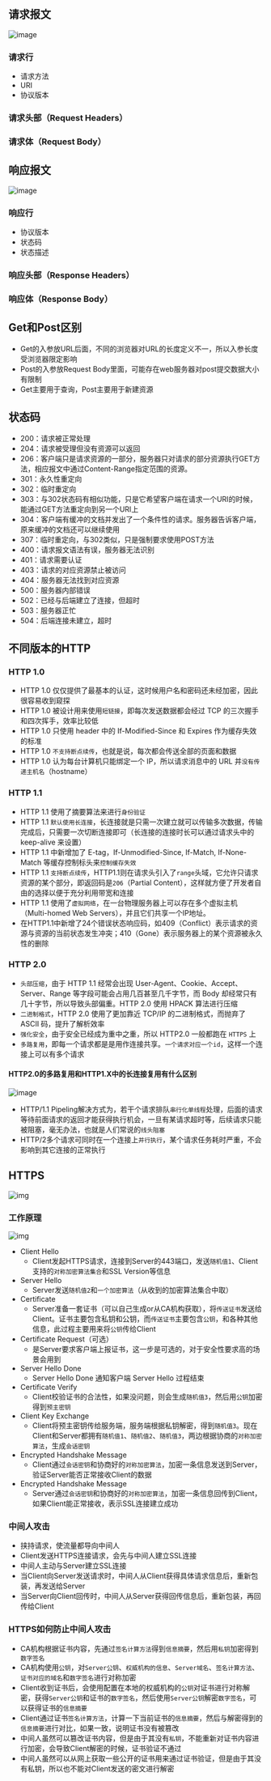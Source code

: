 ## 请求报文
![image](4.http.assets/12628)

### 请求行
- 请求方法
- URI
- 协议版本

### 请求头部（Request Headers）

### 请求体（Request Body）

## 响应报文
![image](4.http.assets/12630)

### 响应行
- 协议版本
- 状态码
- 状态描述

### 响应头部（Response Headers）

### 响应体（Response Body）

## Get和Post区别
- Get的入参放URL后面，不同的浏览器对URL的长度定义不一，所以入参长度受浏览器限定影响
- Post的入参放Request Body里面，可能存在web服务器对post提交数据大小有限制
- Get主要用于查询，Post主要用于新建资源

## 状态码
- 200：请求被正常处理
- 204：请求被受理但没有资源可以返回
- 206：客户端只是请求资源的一部分，服务器只对请求的部分资源执行GET方法，相应报文中通过Content-Range指定范围的资源。
- 301：永久性重定向
- 302：临时重定向
- 303：与302状态码有相似功能，只是它希望客户端在请求一个URI的时候，能通过GET方法重定向到另一个URI上
- 304：客户端有缓冲的文档并发出了一个条件性的请求。服务器告诉客户端，原来缓冲的文档还可以继续使用
- 307：临时重定向，与302类似，只是强制要求使用POST方法
- 400：请求报文语法有误，服务器无法识别
- 401：请求需要认证
- 403：请求的对应资源禁止被访问
- 404：服务器无法找到对应资源
- 500：服务器内部错误
- 502：已经与后端建立了连接，但超时
- 503：服务器正忙
- 504：后端连接未建立，超时

## 不同版本的HTTP

### HTTP 1.0
- HTTP 1.0 仅仅提供了最基本的认证，这时候用户名和密码还未经加密，因此很容易收到窥探
- HTTP 1.0 被设计用来使用`短链接`，即每次发送数据都会经过 TCP 的三次握手和四次挥手，效率比较低
- HTTP 1.0 只使用 header 中的 If-Modified-Since 和 Expires 作为缓存失效的标准
- HTTP 1.0 `不支持断点续传`，也就是说，每次都会传送全部的页面和数据
- HTTP 1.0 认为每台计算机只能绑定一个 IP，所以请求消息中的 URL 并`没有传递主机名`（hostname）

### HTTP 1.1
- HTTP 1.1 使用了摘要算法来进行`身份验证`
- HTTP 1.1 `默认使用长连接`，长连接就是只需一次建立就可以传输多次数据，传输完成后，只需要一次切断连接即可（长连接的连接时长可以通过请求头中的 keep-alive 来设置）
- HTTP 1.1 中新增加了 E-tag，If-Unmodified-Since, If-Match, If-None-Match 等缓存控制标头来`控制缓存失效`
- HTTP 1.1 `支持断点续传`，HTTP1.1则在请求头引入了`range`头域，它允许只请求资源的某个部分，即返回码是`206`（Partial Content），这样就方便了开发者自由的选择以便于充分利用带宽和连接
- HTTP 1.1 使用了`虚拟网络`，在一台物理服务器上可以存在多个虚拟主机（Multi-homed Web Servers），并且它们共享一个IP地址。
- 在HTTP1.1中新增了24个错误状态响应码，如409（Conflict）表示请求的资源与资源的当前状态发生冲突；410（Gone）表示服务器上的某个资源被永久性的删除

### HTTP 2.0
- `头部压缩`，由于 HTTP 1.1 经常会出现 User-Agent、Cookie、Accept、Server、Range 等字段可能会占用几百甚至几千字节，而 Body 却经常只有几十字节，所以导致头部偏重。HTTP 2.0 使用 HPACK 算法进行压缩
- `二进制格式`，HTTP 2.0 使用了更加靠近 TCP/IP 的二进制格式，而抛弃了 ASCII 码，提升了解析效率
- `强化安全`，由于安全已经成为重中之重，所以 HTTP2.0 一般都跑在 `HTTPS` 上
- `多路复用`，即每一个请求都是是用作连接共享。`一个请求对应一个id`，这样一个连接上可以有多个请求

#### HTTP2.0的多路复用和HTTP1.X中的长连接复用有什么区别
![image](4.http.assets/12632)
- HTTP/1.1 Pipeling解决方式为，若干个请求排队`串行化单线程`处理，后面的请求等待前面请求的返回才能获得执行机会，一旦有某请求超时等，后续请求只能被阻塞，毫无办法，也就是人们常说的`线头阻塞`
- HTTP/2多个请求可同时在一个连接上`并行执行`，某个请求任务耗时严重，不会影响到其它连接的正常执行

## HTTPS
![img](4.http.assets/17194b5a59afb4dc)

### 工作原理
![img](4.http.assets/17194b5a5a1b5f82)
- Client Hello  
	- Client发起HTTPS请求，连接到Server的443端口，发送`随机值1`、Client支持的`对称加密算法集合`和SSL Version等信息
- Server Hello 
	- Server发送`随机值2`和`一个加密算法`（从收到的加密算法集合中取）
- Certificate  
	- Server准备一套证书（可以自己生成or从CA机构获取），将`传送证书`发送给Client。证书主要包含私钥和公钥，而`传送证书`主要包含`公钥`，和各种其他信息，此过程主要用来将`公钥`传给Client
- Certificate Request（可选）
	- 是Server要求客户端上报证书，这一步是可选的，对于安全性要求高的场景会用到
- Server Hello Done
	- Server Hello Done 通知客户端 Server Hello 过程结束
- Certificate Verify
	- Client校验证书的合法性，如果没问题，则会生成`随机值3`，然后用`公钥`加密得到`预主密钥`
- Client Key Exchange
	- Client将预主密钥传给服务端，服务端根据私钥解密，得到`随机值3`。现在Client和Server都拥有`随机值1`、`随机值2`、`随机值3`，两边根据协商的`对称加密算法`，生成`会话密钥`
- Encrypted Handshake Message
	- Client通过`会话密钥`和协商好的`对称加密算法`，加密一条信息发送到Server，验证Server能否正常接收Client的数据
- Encrypted Handshake Message
	- Server通过`会话密钥`和协商好的`对称加密算法`，加密一条信息回传到Client，如果Client能正常接收，表示SSL连接建立成功

### 中间人攻击
- 挟持请求，使流量都导向中间人
- Client发送HTTPS连接请求，会先与中间人建立SSL连接
- 中间人主动与Server建立SSL连接
- 当Client向Server发送请求时，中间人从Client获得具体请求信息后，重新包装，再发送给Server
- 当Server向Client回传时，中间人从Server获得回传信息后，重新包装，再回传给Client

### HTTPS如何防止中间人攻击
- CA机构根据证书内容，先通过`签名计算方法`得到`信息摘要`，然后用`私钥`加密得到`数字签名`
- CA机构使用`公钥`，对`Server公钥`、`权威机构的信息`、`Server域名`、`签名计算方法`、`证书对应的域名`和`数字签名`进行对称加密
- Client收到证书后，会使用配置在本地的权威机构的`公钥`对证书进行对称解密，获得`Server公钥`和证书的`数字签名`，然后使用`Server公钥`解密`数字签名`，可以获得证书的`信息摘要`
- Client通过证书`签名计算方法`，计算一下当前证书的`信息摘要`，然后与解密得到的`信息摘要`进行对比，如果一致，说明证书没有被篡改
- 中间人虽然可以篡改证书内容，但是由于其没有`私钥`，不能重新对证书内容进行加密，会导致Client解密的时候，证书验证不通过
- 中间人虽然可以从网上获取一些公开的证书用来通过证书验证，但是由于其没有私钥，所以也不能对Client发送的密文进行解密
